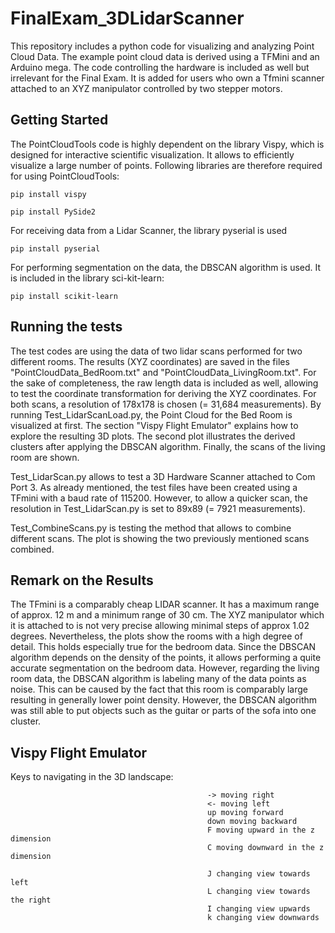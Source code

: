 # FinalExam_3DLidarScanner
This repository includes a python code for visualizing and analyzing Point Cloud Data. The example point cloud data is derived using a TFMini and an Arduino mega. The code controlling the hardware is included as well but irrelevant for the Final Exam. It is added for users who own a Tfmini scanner attached to an XYZ manipulator controlled by two stepper motors. 

## Getting Started 
The PointCloudTools code is highly dependent on the library Vispy, which is designed for interactive scientific visualization. It allows to efficiently visualize a large number of points. Following libraries are therefore required for using PointCloudTools: 

```
pip install vispy
```

```
pip install PySide2
```

For receiving data from a Lidar Scanner, the library pyserial is used

```
pip install pyserial
```


For performing segmentation on the data, the DBSCAN algorithm is used. It is included in the library sci-kit-learn: 

```
pip install scikit-learn
```


## Running the tests 
The test codes are using the data of two lidar scans performed for two different rooms. The results (XYZ coordinates) are saved in the files "PointCloudData_BedRoom.txt" and "PointCloudData_LivingRoom.txt". For the sake of completeness, the raw length data is included as well, allowing to test the coordinate transformation for deriving the XYZ coordinates. For both scans, a resolution of 178x178 is chosen (= 31,684 measurements).
By running Test_LidarScanLoad.py, the Point Cloud for the Bed Room is visualized at first. The section "Vispy Flight Emulator" explains how to explore the resulting 3D plots. The second plot illustrates the derived clusters after applying the DBSCAN algorithm. Finally, the scans of the living room are shown.

Test_LidarScan.py allows to test a 3D Hardware Scanner attached to Com Port 3. As already mentioned, the test files have been created using a TFmini with a baud rate of 115200. However, to allow a quicker scan, the resolution in Test_LidarScan.py is set to 89x89 (= 7921 measurements). 

Test_CombineScans.py is testing the method that allows to combine different scans. The plot is showing the two previously mentioned scans combined. 


## Remark on the Results 
The TFmini is a comparably cheap LIDAR scanner. It has a maximum range of approx. 12 m and a minimum range of 30 cm. The XYZ manipulator which it is attached to is not very precise allowing minimal steps of approx 1.02 degrees. Nevertheless, the plots show the rooms with a high degree of detail. This holds especially true for the bedroom data. Since the DBSCAN algorithm depends on the density of the points, it allows performing a quite accurate segmentation on the bedroom data. However, regarding the living room data, the DBSCAN algorithm is labeling many of the data points as noise. This can be caused by the fact that this room is comparably large resulting in generally lower point density. However, the DBSCAN algorithm was still able to put objects such as the guitar or parts of the sofa into one cluster. 


## Vispy Flight Emulator
Keys to navigating in the 3D landscape:

                                                -> moving right
                                                <- moving left
                                                up moving forward
                                                down moving backward
                                                F moving upward in the z dimension
                                                C moving downward in the z dimension

                                                J changing view towards left
                                                L changing view towards the right
                                                I changing view upwards
                                                k changing view downwards
